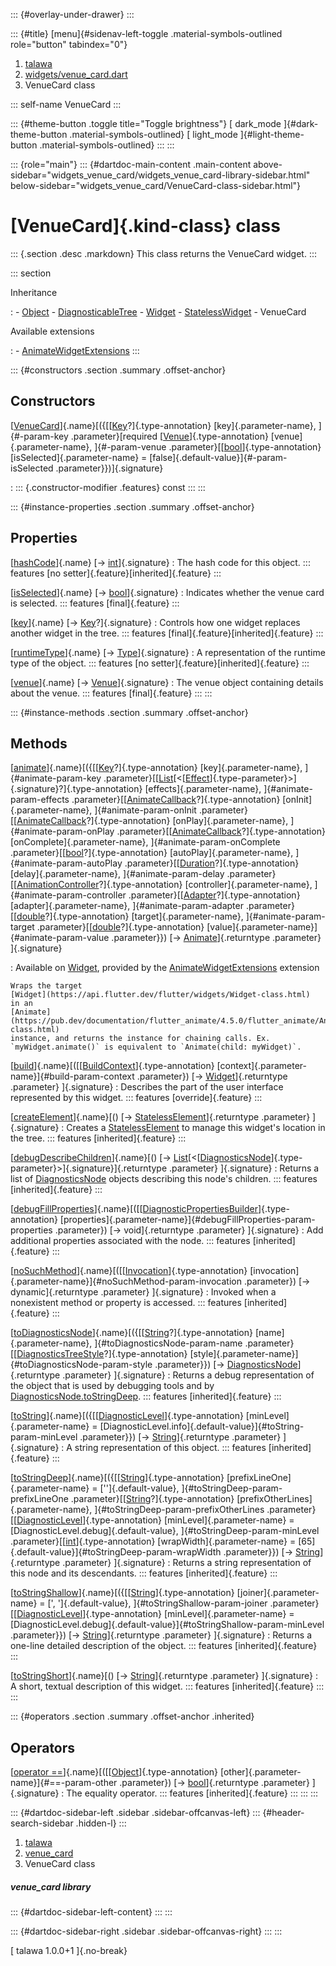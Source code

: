 ::: {#overlay-under-drawer}
:::

::: {#title}
[menu]{#sidenav-left-toggle .material-symbols-outlined role="button"
tabindex="0"}

1.  [talawa](../index.html)
2.  [widgets/venue_card.dart](../widgets_venue_card/)
3.  VenueCard class

::: self-name
VenueCard
:::

::: {#theme-button .toggle title="Toggle brightness"}
[ dark_mode ]{#dark-theme-button .material-symbols-outlined} [
light_mode ]{#light-theme-button .material-symbols-outlined}
:::
:::

::: {role="main"}
::: {#dartdoc-main-content .main-content above-sidebar="widgets_venue_card/widgets_venue_card-library-sidebar.html" below-sidebar="widgets_venue_card/VenueCard-class-sidebar.html"}
<div>

# [VenueCard]{.kind-class} class

</div>

::: {.section .desc .markdown}
This class returns the VenueCard widget.
:::

::: section

Inheritance

:   -   [Object](https://api.flutter.dev/flutter/dart-core/Object-class.html)
    -   [DiagnosticableTree](https://api.flutter.dev/flutter/foundation/DiagnosticableTree-class.html)
    -   [Widget](https://api.flutter.dev/flutter/widgets/Widget-class.html)
    -   [StatelessWidget](https://api.flutter.dev/flutter/widgets/StatelessWidget-class.html)
    -   VenueCard

Available extensions

:   -   [AnimateWidgetExtensions](https://pub.dev/documentation/flutter_animate/4.5.0/flutter_animate/AnimateWidgetExtensions.html)
:::

::: {#constructors .section .summary .offset-anchor}
## Constructors

[[VenueCard](../widgets_venue_card/VenueCard/VenueCard.html)]{.name}[({[[[Key](https://api.flutter.dev/flutter/foundation/Key-class.html)?]{.type-annotation} [key]{.parameter-name}, ]{#-param-key .parameter}[required [[Venue](../models_events_event_venue/Venue-class.html)]{.type-annotation} [venue]{.parameter-name}, ]{#-param-venue .parameter}[[[bool](https://api.flutter.dev/flutter/dart-core/bool-class.html)]{.type-annotation} [isSelected]{.parameter-name} = [false]{.default-value}]{#-param-isSelected .parameter}})]{.signature}

:   ::: {.constructor-modifier .features}
    const
    :::
:::

::: {#instance-properties .section .summary .offset-anchor}
## Properties

[[hashCode](https://api.flutter.dev/flutter/widgets/Widget/hashCode.html)]{.name} [→ [int](https://api.flutter.dev/flutter/dart-core/int-class.html)]{.signature}
:   The hash code for this object.
    ::: features
    [no setter]{.feature}[inherited]{.feature}
    :::

[[isSelected](../widgets_venue_card/VenueCard/isSelected.html)]{.name} [→ [bool](https://api.flutter.dev/flutter/dart-core/bool-class.html)]{.signature}
:   Indicates whether the venue card is selected.
    ::: features
    [final]{.feature}
    :::

[[key](https://api.flutter.dev/flutter/widgets/Widget/key.html)]{.name} [→ [Key](https://api.flutter.dev/flutter/foundation/Key-class.html)?]{.signature}
:   Controls how one widget replaces another widget in the tree.
    ::: features
    [final]{.feature}[inherited]{.feature}
    :::

[[runtimeType](https://api.flutter.dev/flutter/dart-core/Object/runtimeType.html)]{.name} [→ [Type](https://api.flutter.dev/flutter/dart-core/Type-class.html)]{.signature}
:   A representation of the runtime type of the object.
    ::: features
    [no setter]{.feature}[inherited]{.feature}
    :::

[[venue](../widgets_venue_card/VenueCard/venue.html)]{.name} [→ [Venue](../models_events_event_venue/Venue-class.html)]{.signature}
:   The venue object containing details about the venue.
    ::: features
    [final]{.feature}
    :::
:::

::: {#instance-methods .section .summary .offset-anchor}
## Methods

[[animate](https://pub.dev/documentation/flutter_animate/4.5.0/flutter_animate/AnimateWidgetExtensions/animate.html)]{.name}[({[[[Key](https://api.flutter.dev/flutter/foundation/Key-class.html)?]{.type-annotation} [key]{.parameter-name}, ]{#animate-param-key .parameter}[[[List](https://api.flutter.dev/flutter/dart-core/List-class.html)[\<[[Effect](https://pub.dev/documentation/flutter_animate/4.5.0/flutter_animate/Effect-class.html)]{.type-parameter}\>]{.signature}?]{.type-annotation} [effects]{.parameter-name}, ]{#animate-param-effects .parameter}[[[AnimateCallback](https://pub.dev/documentation/flutter_animate/4.5.0/flutter_animate/AnimateCallback.html)?]{.type-annotation} [onInit]{.parameter-name}, ]{#animate-param-onInit .parameter}[[[AnimateCallback](https://pub.dev/documentation/flutter_animate/4.5.0/flutter_animate/AnimateCallback.html)?]{.type-annotation} [onPlay]{.parameter-name}, ]{#animate-param-onPlay .parameter}[[[AnimateCallback](https://pub.dev/documentation/flutter_animate/4.5.0/flutter_animate/AnimateCallback.html)?]{.type-annotation} [onComplete]{.parameter-name}, ]{#animate-param-onComplete .parameter}[[[bool](https://api.flutter.dev/flutter/dart-core/bool-class.html)?]{.type-annotation} [autoPlay]{.parameter-name}, ]{#animate-param-autoPlay .parameter}[[[Duration](https://api.flutter.dev/flutter/dart-core/Duration-class.html)?]{.type-annotation} [delay]{.parameter-name}, ]{#animate-param-delay .parameter}[[[AnimationController](https://api.flutter.dev/flutter/animation/AnimationController-class.html)?]{.type-annotation} [controller]{.parameter-name}, ]{#animate-param-controller .parameter}[[[Adapter](https://pub.dev/documentation/flutter_animate/4.5.0/flutter_animate/Adapter-class.html)?]{.type-annotation} [adapter]{.parameter-name}, ]{#animate-param-adapter .parameter}[[[double](https://api.flutter.dev/flutter/dart-core/double-class.html)?]{.type-annotation} [target]{.parameter-name}, ]{#animate-param-target .parameter}[[[double](https://api.flutter.dev/flutter/dart-core/double-class.html)?]{.type-annotation} [value]{.parameter-name}]{#animate-param-value .parameter}}) [→ [Animate](https://pub.dev/documentation/flutter_animate/4.5.0/flutter_animate/Animate-class.html)]{.returntype .parameter} ]{.signature}

:   Available on
    [Widget](https://api.flutter.dev/flutter/widgets/Widget-class.html),
    provided by the
    [AnimateWidgetExtensions](https://pub.dev/documentation/flutter_animate/4.5.0/flutter_animate/AnimateWidgetExtensions.html)
    extension

    Wraps the target
    [Widget](https://api.flutter.dev/flutter/widgets/Widget-class.html)
    in an
    [Animate](https://pub.dev/documentation/flutter_animate/4.5.0/flutter_animate/Animate-class.html)
    instance, and returns the instance for chaining calls. Ex.
    `myWidget.animate()` is equivalent to `Animate(child: myWidget)`.

[[build](../widgets_venue_card/VenueCard/build.html)]{.name}[([[[BuildContext](https://api.flutter.dev/flutter/widgets/BuildContext-class.html)]{.type-annotation} [context]{.parameter-name}]{#build-param-context .parameter}) [→ [Widget](https://api.flutter.dev/flutter/widgets/Widget-class.html)]{.returntype .parameter} ]{.signature}
:   Describes the part of the user interface represented by this widget.
    ::: features
    [override]{.feature}
    :::

[[createElement](https://api.flutter.dev/flutter/widgets/StatelessWidget/createElement.html)]{.name}[() [→ [StatelessElement](https://api.flutter.dev/flutter/widgets/StatelessElement-class.html)]{.returntype .parameter} ]{.signature}
:   Creates a
    [StatelessElement](https://api.flutter.dev/flutter/widgets/StatelessElement-class.html)
    to manage this widget\'s location in the tree.
    ::: features
    [inherited]{.feature}
    :::

[[debugDescribeChildren](https://api.flutter.dev/flutter/foundation/DiagnosticableTree/debugDescribeChildren.html)]{.name}[() [→ [List](https://api.flutter.dev/flutter/dart-core/List-class.html)[\<[[DiagnosticsNode](https://api.flutter.dev/flutter/foundation/DiagnosticsNode-class.html)]{.type-parameter}\>]{.signature}]{.returntype .parameter} ]{.signature}
:   Returns a list of
    [DiagnosticsNode](https://api.flutter.dev/flutter/foundation/DiagnosticsNode-class.html)
    objects describing this node\'s children.
    ::: features
    [inherited]{.feature}
    :::

[[debugFillProperties](https://api.flutter.dev/flutter/widgets/Widget/debugFillProperties.html)]{.name}[([[[DiagnosticPropertiesBuilder](https://api.flutter.dev/flutter/foundation/DiagnosticPropertiesBuilder-class.html)]{.type-annotation} [properties]{.parameter-name}]{#debugFillProperties-param-properties .parameter}) [→ void]{.returntype .parameter} ]{.signature}
:   Add additional properties associated with the node.
    ::: features
    [inherited]{.feature}
    :::

[[noSuchMethod](https://api.flutter.dev/flutter/dart-core/Object/noSuchMethod.html)]{.name}[([[[Invocation](https://api.flutter.dev/flutter/dart-core/Invocation-class.html)]{.type-annotation} [invocation]{.parameter-name}]{#noSuchMethod-param-invocation .parameter}) [→ dynamic]{.returntype .parameter} ]{.signature}
:   Invoked when a nonexistent method or property is accessed.
    ::: features
    [inherited]{.feature}
    :::

[[toDiagnosticsNode](https://api.flutter.dev/flutter/foundation/DiagnosticableTree/toDiagnosticsNode.html)]{.name}[({[[[String](https://api.flutter.dev/flutter/dart-core/String-class.html)?]{.type-annotation} [name]{.parameter-name}, ]{#toDiagnosticsNode-param-name .parameter}[[[DiagnosticsTreeStyle](https://api.flutter.dev/flutter/foundation/DiagnosticsTreeStyle.html)?]{.type-annotation} [style]{.parameter-name}]{#toDiagnosticsNode-param-style .parameter}}) [→ [DiagnosticsNode](https://api.flutter.dev/flutter/foundation/DiagnosticsNode-class.html)]{.returntype .parameter} ]{.signature}
:   Returns a debug representation of the object that is used by
    debugging tools and by
    [DiagnosticsNode.toStringDeep](https://api.flutter.dev/flutter/foundation/DiagnosticsNode/toStringDeep.html).
    ::: features
    [inherited]{.feature}
    :::

[[toString](https://api.flutter.dev/flutter/foundation/Diagnosticable/toString.html)]{.name}[({[[[DiagnosticLevel](https://api.flutter.dev/flutter/foundation/DiagnosticLevel.html)]{.type-annotation} [minLevel]{.parameter-name} = [DiagnosticLevel.info]{.default-value}]{#toString-param-minLevel .parameter}}) [→ [String](https://api.flutter.dev/flutter/dart-core/String-class.html)]{.returntype .parameter} ]{.signature}
:   A string representation of this object.
    ::: features
    [inherited]{.feature}
    :::

[[toStringDeep](https://api.flutter.dev/flutter/foundation/DiagnosticableTree/toStringDeep.html)]{.name}[({[[[String](https://api.flutter.dev/flutter/dart-core/String-class.html)]{.type-annotation} [prefixLineOne]{.parameter-name} = [\'\']{.default-value}, ]{#toStringDeep-param-prefixLineOne .parameter}[[[String](https://api.flutter.dev/flutter/dart-core/String-class.html)?]{.type-annotation} [prefixOtherLines]{.parameter-name}, ]{#toStringDeep-param-prefixOtherLines .parameter}[[[DiagnosticLevel](https://api.flutter.dev/flutter/foundation/DiagnosticLevel.html)]{.type-annotation} [minLevel]{.parameter-name} = [DiagnosticLevel.debug]{.default-value}, ]{#toStringDeep-param-minLevel .parameter}[[[int](https://api.flutter.dev/flutter/dart-core/int-class.html)]{.type-annotation} [wrapWidth]{.parameter-name} = [65]{.default-value}]{#toStringDeep-param-wrapWidth .parameter}}) [→ [String](https://api.flutter.dev/flutter/dart-core/String-class.html)]{.returntype .parameter} ]{.signature}
:   Returns a string representation of this node and its descendants.
    ::: features
    [inherited]{.feature}
    :::

[[toStringShallow](https://api.flutter.dev/flutter/foundation/DiagnosticableTree/toStringShallow.html)]{.name}[({[[[String](https://api.flutter.dev/flutter/dart-core/String-class.html)]{.type-annotation} [joiner]{.parameter-name} = [\', \']{.default-value}, ]{#toStringShallow-param-joiner .parameter}[[[DiagnosticLevel](https://api.flutter.dev/flutter/foundation/DiagnosticLevel.html)]{.type-annotation} [minLevel]{.parameter-name} = [DiagnosticLevel.debug]{.default-value}]{#toStringShallow-param-minLevel .parameter}}) [→ [String](https://api.flutter.dev/flutter/dart-core/String-class.html)]{.returntype .parameter} ]{.signature}
:   Returns a one-line detailed description of the object.
    ::: features
    [inherited]{.feature}
    :::

[[toStringShort](https://api.flutter.dev/flutter/widgets/Widget/toStringShort.html)]{.name}[() [→ [String](https://api.flutter.dev/flutter/dart-core/String-class.html)]{.returntype .parameter} ]{.signature}
:   A short, textual description of this widget.
    ::: features
    [inherited]{.feature}
    :::
:::

::: {#operators .section .summary .offset-anchor .inherited}
## Operators

[[operator ==](https://api.flutter.dev/flutter/widgets/Widget/operator_equals.html)]{.name}[([[[Object](https://api.flutter.dev/flutter/dart-core/Object-class.html)]{.type-annotation} [other]{.parameter-name}]{#==-param-other .parameter}) [→ [bool](https://api.flutter.dev/flutter/dart-core/bool-class.html)]{.returntype .parameter} ]{.signature}
:   The equality operator.
    ::: features
    [inherited]{.feature}
    :::
:::
:::

::: {#dartdoc-sidebar-left .sidebar .sidebar-offcanvas-left}
::: {#header-search-sidebar .hidden-l}
:::

1.  [talawa](../index.html)
2.  [venue_card](../widgets_venue_card/)
3.  VenueCard class

##### venue_card library

::: {#dartdoc-sidebar-left-content}
:::
:::

::: {#dartdoc-sidebar-right .sidebar .sidebar-offcanvas-right}
:::
:::

[ talawa 1.0.0+1 ]{.no-break}

